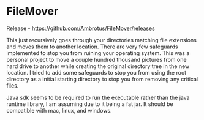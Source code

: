 # FileMover
 Release - https://github.com/Ambrotus/FileMover/releases
 
This just recursively goes through your directories matching file extensions and moves them to another location. There are very few safeguards implemented to stop you from ruining your operating system.
This was a personal project to move a couple hundred thousand pictures from one hard drive to another while creating the original directory tree in the new location.
I tried to add some safeguards to stop you from using the root directory as a initial starting directory to stop you from removing any critical files. 

Java sdk seems to be required to run the executable rather than the java runtime library, I am assuming due to it being a fat jar.
It should be compatible with mac, linux, and windows.
